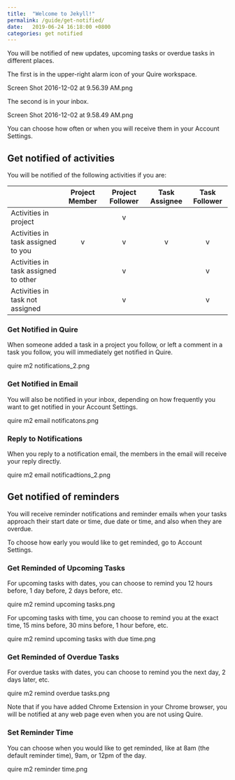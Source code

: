 ```yaml
---
title:  "Welcome to Jekyll!"
permalink: /guide/get-notified/
date:   2019-06-24 16:18:00 +0800
categories: get notified
---
```



You will be notified of new updates, upcoming tasks or overdue tasks in different places.

The first is in the upper-right alarm icon of your Quire workspace.

Screen Shot 2016-12-02 at 9.56.39 AM.png

The second is in your inbox.

Screen Shot 2016-12-02 at 9.58.49 AM.png

You can choose how often or when you will receive them in your Account Settings.


## Get notified of activities

You will be notified of the following activities if you are:

|  | Project Member   | Project Follower | Task Assignee | Task Follower |
|:------------- | :-------------: | :--------------: | :--------------: | :--------------: |
| Activities in project | | v | | | 
| Activities in task assigned to you | v | v | v | v |
| Activities in task assigned to other | | v | | v |
| Activities in task not assigned | | v | | v |


### Get Notified in Quire
When someone added a task in a project you follow, or left a comment in a task you follow, you will immediately get notified in Quire.

quire m2 notifications_2.png

### Get Notified in Email
You will also be notified in your inbox, depending on how frequently you want to get notified in your Account Settings.

quire m2 email notificatons.png

### Reply to Notifications
When you reply to a notification email, the members in the email will receive your reply directly.

quire m2 email notificadtions_2.png



## Get notified of reminders


You will receive reminder notifications and reminder emails when your tasks approach their start date or time, due date or time, and also when they are overdue.

To choose how early you would like to get reminded, go to Account Settings.

### Get Reminded of Upcoming Tasks
For upcoming tasks with dates, you can choose to remind you 12 hours before, 1 day before, 2 days before, etc.

quire m2 remind upcoming tasks.png

For upcoming tasks with time, you can choose to remind you at the exact time, 15 mins before, 30 mins before, 1 hour before, etc.

quire m2 remind upcoming tasks with due time.png

### Get Reminded of Overdue Tasks
For overdue tasks with dates, you can choose to remind you the next day, 2 days later, etc.

quire m2 remind overdue tasks.png

Note that if you have added Chrome Extension in your Chrome browser, you will be notified at any web page even when you are not using Quire.

### Set Reminder Time
You can choose when you would like to get reminded, like at 8am (the default reminder time), 9am, or 12pm of the day.

quire m2 reminder time.png